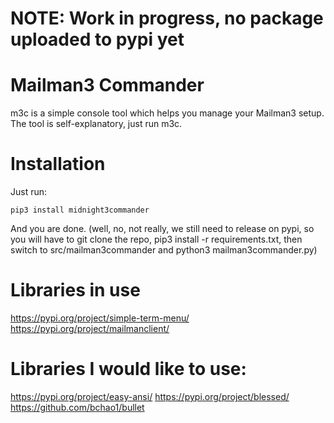 # NOTE: Work in progress, no package uploaded to pypi yet

# Mailman3 Commander

m3c is a simple console tool which helps you manage your Mailman3 setup. The tool is self-explanatory, just run m3c.

# Installation

Just run:

    pip3 install midnight3commander

And you are done. (well, no, not really, we still need to release on pypi, so you will have
to git clone the repo, pip3 install -r requirements.txt, then switch to src/mailman3commander
and python3 mailman3commander.py)


# Libraries in use
https://pypi.org/project/simple-term-menu/
https://pypi.org/project/mailmanclient/

# Libraries I would like to use:
https://pypi.org/project/easy-ansi/
https://pypi.org/project/blessed/
https://github.com/bchao1/bullet
